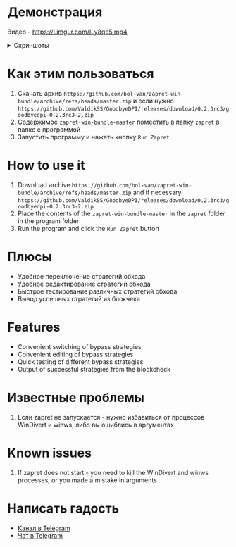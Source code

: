 ﻿# Демонстрация
Видео - https://i.imgur.com/ILy8qe5.mp4

<details>
<summary>Скриншоты</summary>
  
![image](https://github.com/user-attachments/assets/d48b3bd2-7981-47ce-848b-83f464450253)
![image](https://github.com/user-attachments/assets/6ad5c966-3e69-41e7-a69d-07ae55c2496b)
</details>

# Как этим пользоваться
1. Скачать архив ``https://github.com/bol-van/zapret-win-bundle/archive/refs/heads/master.zip`` и если нужно ``https://github.com/ValdikSS/GoodbyeDPI/releases/download/0.2.3rc3/goodbyedpi-0.2.3rc3-2.zip``
2. Содержимое ``zapret-win-bundle-master`` поместить в папку ``zapret`` в папке с программой
3. Запустить программу и нажать кнопку ``Run Zapret``

# How to use it
1. Download archive ``https://github.com/bol-van/zapret-win-bundle/archive/refs/heads/master.zip`` and if necessary ``https://github.com/ValdikSS/GoodbyeDPI/releases/download/0.2.3rc3/goodbyedpi-0.2.3rc3-2.zip``
2. Place the contents of the ``zapret-win-bundle-master`` in the ``zapret`` folder in the program folder
3. Run the program and click the ``Run Zapret`` button

# Плюсы
- Удобное переключение стратегий обхода
- Удобное редактирование стратегий обхода
- Быстрое тестирование различных стратегий обхода
- Вывод успешных стратегий из блокчека

# Features
- Convenient switching of bypass strategies
- Convenient editing of bypass strategies
- Quick testing of different bypass strategies
- Output of successful strategies from the blockcheck

# Известные проблемы
1. Если zapret не запускается - нужно избавиться от процессов WinDivert и winws, либо вы ошиблись в аргументах

# Known issues
1. If zapret does not start - you need to kill the WinDivert and winws processes, or you made a mistake in arguments

# Написать гадость
- [Канал в Telegram](https://t.me/zapret_ui)
- [Чат в Telegram](https://t.me/zapret_ui_chat)
